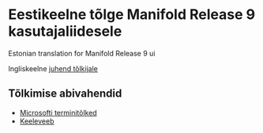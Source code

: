 # Eestikeelne tõlge Manifold Release 9 kasutajaliidesele
Estonian translation for Manifold Release 9 ui

Ingliskeelne [juhend tõlkijale](http://www.manifold.net/doc/mfd9/localization.htm)

## Tõlkimise abivahendid
 * [Microsofti terminitõlked](https://www.microsoft.com/en-us/language/Search?&searchTerm=transform&langID=273&Source=true&productid=0)
 * [Keeleveeb](https://www.keeleveeb.ee/)
